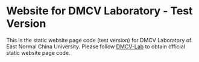 # Website for DMCV Laboratory - Test Version
This is the static website page code (test version) for DMCV Laboratory of East Normal China University. Please follow [DMCV-Lab](https://github.com/dmcv-ecnu/dmcv-ecnu.github.io) to obtain official static website page code.